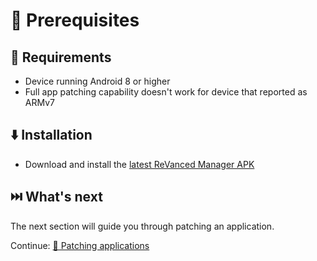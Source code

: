 # 💼 Prerequisites

## 📝 Requirements

- Device running Android 8 or higher
- Full app patching capability doesn't work for device that reported as ARMv7

## ⬇️ Installation

- Download and install the [latest ReVanced Manager APK](https://github.com/revanced/revanced-manager/releases/latest)

## ⏭️ What's next

The next section will guide you through patching an application.

Continue: [🧩 Patching applications](1_patching-applications.md)